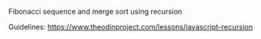 Fibonacci sequence and merge sort using recursion

Guidelines: https://www.theodinproject.com/lessons/javascript-recursion